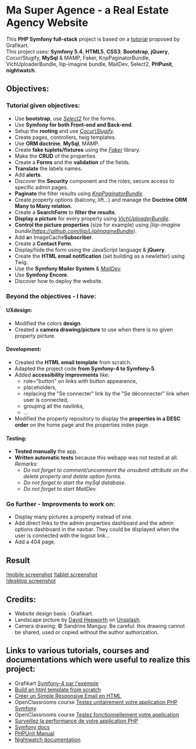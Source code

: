 # Ma Super Agence - a Real Estate Agency Website
This **PHP Symfony full-stack** project is based on a [tutorial](https://grafikart.fr/formations/symfony-4-pratique) proposed by Grafikart.   
This project uses: **Symfony 5.4**, **HTML5**, **CSS3**, **Bootstrap**, **jQuery**, Cocur/Slugify, **MySql** & MAMP, Faker, KnpPaginatorBundle, VichUploaderBundle, liip-imagine bundle, MailDev, Select2, **PHPunit**, **nightwatch**.

## Objectives:
### Tutorial given objectives:
* Use **bootstrap**, use *[Select2](https://select2.org/)* for the forms.
* Use **Symfony for both Front-end and Back-end**.
* Setup the **rooting** and use *[Cocur\Slugify](https://github.com/cocur/slugify)*.
* Create pages, controllers, twig templates. 
* Use **ORM doctrine**, **MySql**, MAMP.
* Create **fake tuplets/fixtures** using the *[Faker](https://packagist.org/packages/fzaninotto/faker)* library.
* Make the **CRUD** of the properties.
* Create a **Forms** and the **validation** of the fields.
* **Translate** the labels names.
* Add **alerts**.
* Discover the **Security** component and the roles; secure access to specific admin pages.
* **Paginate** the filter results using *[KnpPaginatorBundle](https://github.com/KnpLabs/KnpPaginatorBundle)*.
* Create property options (balcony, lift...) and manage the **Doctrine ORM Many to Many relation**.
* Create a **SearchForm** to **filter the results**.
* **Display a picture** for every property using *[VichUploaderBundle](https://github.com/dustin10/VichUploaderBundle)*.
* **Control the picture properties** (size for example) using *[liip-imagine bundle]https://github.com/liip/LiipImagineBundle)*.
* Add **a**n ImageCache**Subscriber**.
* Create a **Contact Form**.
* Display/hide the form using the JavaScript language & **jQuery**.
* Create the **HTML email notification** (set building as a newletter) using Twig.
* Use the **Symfony Mailer System** & *[MailDev](https://www.npmjs.com/package/maildev)*.
* Use **Symfony Encore**.
* Discover how to deploy the website.

### Beyond the objectives - I have:
#### UXdesign:
* Modified the colors **design**.
* Created a **camera drawing/picture** to use when there is no given property picture. 


#### Development:
* Created the **HTML email template** from scratch. 
* Adapted the project code **from Symfony-4 to Symfony-5**.
* Added **accessibility improvments** like:
  * role="button" on links with button appearence, 
  * placeholders,
  * replacing the "Se connecter" link by the "Se déconnecter" link when  user is connected,
  * grouping all the navlinks,
  * ...
* Modified the property repository to display the **properties in a DESC order** on the home page and the properties index page.  


#### Testing:
* **Tested manually** the app.
* **Written automatic tests** because this webapp was not tested at all. *Remarks:*  
  - *Do not forget to comment/uncomment the onsubmit attribute on the delete property and delete option forms.*
  - *Do not forget to start the mySql database.*
  - *Do not forget to start MailDev.*


### Go further - Improvments to work on:
* Display many pictures a property instead of one.
* Add direct links to the admin properties dashboard and the admin options dashboard in the navbar. They could be displayed when the user is connected with the logout link...  
* Add a 404 page.  

## Result
[!mobile screenshot](https://github.com/s-manguy/projects/blob/main/fullstack/ma-super-agence/masuperagence__sandrinemanguy_mobile_screenshot_300.jpg) [!tablet screenshot](https://github.com/s-manguy/projects/blob/main/fullstack/ma-super-agence/masuperagence__sandrinemanguy_tablet_screenshot_450.jpg)  
[!desktop screenshot](https://github.com/s-manguy/projects/blob/main/fullstack/ma-super-agence/masuperagence__sandrinemanguy_desktop_screenshot_600.jpg)


## Credits:
* Website design basis : Grafikart.
* Landscape picture by [David Hepworth](https://unsplash.com/@davidhepworth?utm_source=unsplash&utm_medium=referral&utm_content=creditCopyText) on [Unsplash](http://localhost:3000/s/photos/park?utm_source=unsplash&utm_medium=referral&utm_content=creditCopyText).
* Camera drawing: © Sandrine Manguy. Be careful: this drawing cannot be shared, used or copied without the author authorization.


## Links to various tutorials, courses and documentations which were useful to realize this project:
* Grafikart [Symfony-4 par l'exemple](https://grafikart.fr/formations/symfony-4-pratique)
* [Build an html template from scratch](https://webdesign.tutsplus.com/articles/build-an-html-email-template-from-scratch--webdesign-12770)
* [Créer un Simple Responsive Email en HTML](https://webdesign.tutsplus.com/fr/articles/creating-a-simple-responsive-html-email--webdesign-12978)
* OpenClassrooms course [Testez unitairement votre application PHP Symfony](https://openclassrooms.com/fr/courses/4087056-testez-unitairement-votre-application-php-symfony)
* OpenClassrooms course [Testez fonctionnellement votre application](https://openclassrooms.com/fr/courses/4087076-testez-fonctionnellement-votre-application-php-symfony)
* [Surveillez la performance de votre application PHP](https://openclassrooms.com/fr/courses/4939956-surveillez-la-performance-de-votre-application-php)
* [Symfony docs](https://symfony.com/doc/5.4/index.html)
* [PHPUnit Manual](https://phpunit.readthedocs.io/fr/latest/index.html)
* [Nightwatch documentation](https://nightwatchjs.org/guide/getting-started/introduction.html)

